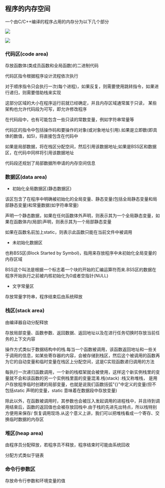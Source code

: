 <!--
 * @Description: 
 * @Version: 1.0
 * @Author: DaLao
 * @Email: dalao_li@163.com
 * @Date: 2021-02-13 13:40:40
 * @LastEditors: dalao
 * @LastEditTime: 2022-04-13 22:37:45
-->

## 程序的内存空间 

一个由C/C++编译的程序占用的内存分为以下几个部分

![](https://cdn.hurra.ltd/img/20210216223949.png)

![](https://cdn.hurra.ltd/img/20210216231532.png)



### 代码区(code area)

存放函数体(类成员函数和全局函数)的二进制代码

代码区指令根据程序设计流程依次执行

对于顺序指令只会执行一次(每个进程)，如果反复，则需要使用跳转指令，如果进行递归，则需要借助栈来实现

这部分区域的大小在程序运行前就已经确定，并且内存区域通常属于只读， 某些架构也允许代码段为可写，即允许修改程序

在代码段中，也有可能包含一些只读的常数变量，例如字符串常量等

代码区的指令中包括操作码和要操作的对象(或对象地址引用).如果是立即数(即具体的数值，如5)，将直接包含在代码中

如果是局部数据，将在栈区分配空间，然后引用该数据地址;如果是BSS区和数据区，在代码中同样将引用该数据地址

代码段还规划了局部数据所申请的内存空间信息


### 数据区(data area)

- 初始化全局数据区(静态数据区)

该区包含了在程序中明确被初始化的全局变量、静态变量(包括全局静态变量和局部静态变量)和常量数据(如字符串常量)

声明一个静态数据，如果在任何函数体外声明，则表示其为一个全局静态变量，如果在函数体内(局部)声明，则表示其为一个局部静态变量

如果在函数名前加上static，则表示此函数只能在当前文件中被调用


- 未初始化数据区

也称BSS区(Block Started by Symbol)，指用来存放程序中未初始化全局变量的内存区域

BSS这个叫法是根据一个标志着一个块的开始的汇编运算符而来.BSS区的数据在程序开始执行之前被内核初始化为0或者空指针(NULL)


- 文字常量区

存放常量字符串，程序结束后由系统释放


### 栈区(stack area)

由编译器自动分配释放

存放局部变量、函数参数、返回数据、返回地址以及在进行任务切换时存放当前任务的上下文内容

操作方式类似于数据结构中的栈.每当一个函数被调用，该函数返回地址和一些关于调用的信息，如某些寄存器的内容，会被存储到栈区，然后这个被调用的函数再为它的自动变量和临时变量在栈区上分配空间，这是C实现函数递归调用的方法

每执行一次递归函数调用，一个新的栈框架就会被使用，这样这个新实例栈里的变量就不会和该函数的另一个实例栈里面的变量混淆.栈(stack) :栈又称堆栈， 是用户存放程序临时创建的局部变量，也就是说我们函数括弧"{}"中定义的变量(但不包括static 声明的变量，static 意味着在数据段中存放变量)

除此以外，在函数被调用时，其参数也会被压入发起调用的进程栈中，并且待到调用结束后，函数的返回值也会被存放回栈中.由于栈的先进先出特点，所以栈特别方便用来保存/ 恢复调用现场.从这个意义上讲，我们可以把堆栈看成一个寄存、交换临时数据的内存区


### 堆区(heap area)

由程序员分配释放，若程序员不释放，程序结束时可能由系统回收

分配方式类似于链表


### 命令行参数区

存放命令行参数和环境变量的值